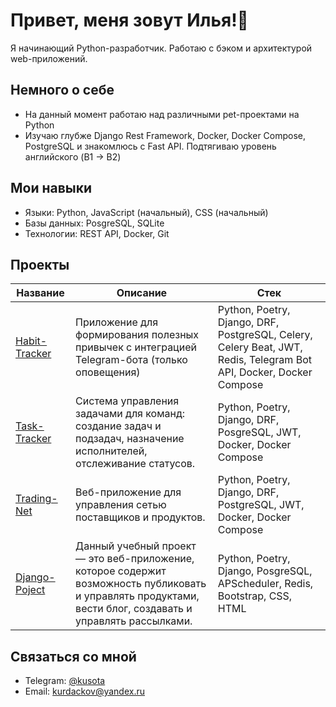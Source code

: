 # Привет, меня зовут Илья!👋

Я начинающий Python-разработчик. Работаю с бэком и архитектурой web-приложений. 

## Немного о себе
- На данный момент работаю над различными pet-проектами на Python
- Изучаю глубже Django Rest Framework, Docker, Docker Compose, PostgreSQL и знакомлюсь с Fast API. Подтягиваю уровень английского (B1 -> B2)

## Мои навыки
- Языки: Python, JavaScript (начальный), CSS (начальный)
- Базы данных: PosgreSQL, SQLite
- Технологии: REST API, Docker, Git

## Проекты
| Название | Описание | Стек |
|----------|----------|------|
|[Habit-Tracker](https://github.com/Chocoeater/Habit-Tracker/tree/develop)|Приложение для формирования полезных привычек с интеграцией Telegram-бота (только оповещения)|Python, Poetry, Django, DRF, PostgreSQL, Celery, Celery Beat, JWT, Redis, Telegram Bot API, Docker, Docker Compose|
|[Task-Tracker](https://github.com/Chocoeater/Task-Tracker/tree/develop)|Система управления задачами для команд: создание задач и подзадач, назначение исполнителей, отслеживание статусов.|Python, Poetry, Django, DRF, PosgreSQL, JWT, Docker, Docker Compose|
|[Trading-Net](https://github.com/Chocoeater/Trading-Net/tree/develop)|Веб-приложение для управления сетью поставщиков и продуктов.|Python, Poetry, Django, DRF, PostgreSQL, JWT, Docker, Docker Compose|
|[Django-Poject](https://github.com/Chocoeater/DjangoProject/tree/develop)|Данный учебный проект — это веб-приложение, которое содержит возможность публиковать и управлять продуктами, вести блог, создавать и управлять рассылками.|Python, Poetry, Django, PosgreSQL, APScheduler, Redis, Bootstrap, CSS, HTML|

## Связаться со мной
- Telegram: [@kusota](https://t.me/kusota)
- Email: kurdackov@yandex.ru
<!--
**Chocoeater/chocoeater** is a ✨ _special_ ✨ repository because its `README.md` (this file) appears on your GitHub profile.

Here are some ideas to get you started:

- 🔭 I’m currently working on ...
- 🌱 I’m currently learning ...
- 👯 I’m looking to collaborate on ...
- 🤔 I’m looking for help with ...
- 💬 Ask me about ...
- 📫 How to reach me: ...
- 😄 Pronouns: ...
- ⚡ Fun fact: ...
-->

